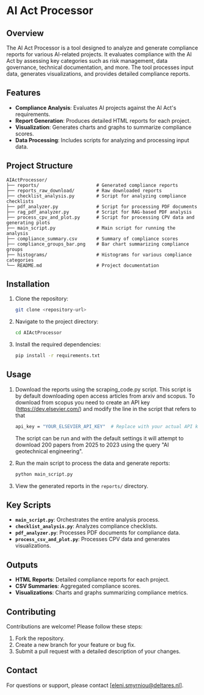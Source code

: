 # AI Act Processor

## Overview
The AI Act Processor is a tool designed to analyze and generate compliance reports for various AI-related projects. It evaluates compliance with the AI Act by assessing key categories such as risk management, data governance, technical documentation, and more. The tool processes input data, generates visualizations, and provides detailed compliance reports.

## Features
- **Compliance Analysis**: Evaluates AI projects against the AI Act's requirements.
- **Report Generation**: Produces detailed HTML reports for each project.
- **Visualization**: Generates charts and graphs to summarize compliance scores.
- **Data Processing**: Includes scripts for analyzing and processing input data.

## Project Structure
```
AIActProcessor/
├── reports/                     # Generated compliance reports
├── reports_raw_download/        # Raw downloaded reports
├── checklist_analysis.py        # Script for analyzing compliance checklists
├── pdf_analyzer.py              # Script for processing PDF documents
├── rag_pdf_analyzer.py          # Script for RAG-based PDF analysis
├── process_cpv_and_plot.py      # Script for processing CPV data and generating plots
├── main_script.py               # Main script for running the analysis
├── compliance_summary.csv       # Summary of compliance scores
├── compliance_groups_bar.png    # Bar chart summarizing compliance groups
├── histograms/                  # Histograms for various compliance categories
└── README.md                    # Project documentation
```

## Installation
1. Clone the repository:
   ```bash
   git clone <repository-url>
   ```
2. Navigate to the project directory:
   ```bash
   cd AIActProcessor
   ```
3. Install the required dependencies:
   ```bash
   pip install -r requirements.txt
   ```

## Usage
1. Download the reports using the scraping_code.py script. This script is by default downloading open access articles from
arxiv and scopus. To download from scopus you need to create an API key (https://dev.elsevier.com/) and modify the line in the script that refers to that  
   ```bash
   api_key = "YOUR_ELSEVIER_API_KEY"  # Replace with your actual API key 
   ```
   The script can be run and with the default settings it will
   attempt to download 200 papers from 2025 to 2023 using the query "AI geotechnical engineering".

2. Run the main script to process the data and generate reports:
   ```bash
   python main_script.py
   ```
3. View the generated reports in the `reports/` directory.

## Key Scripts
- **`main_script.py`**: Orchestrates the entire analysis process.
- **`checklist_analysis.py`**: Analyzes compliance checklists.
- **`pdf_analyzer.py`**: Processes PDF documents for compliance data.
- **`process_csv_and_plot.py`**: Processes CPV data and generates visualizations.

## Outputs
- **HTML Reports**: Detailed compliance reports for each project.
- **CSV Summaries**: Aggregated compliance scores.
- **Visualizations**: Charts and graphs summarizing compliance metrics.

## Contributing
Contributions are welcome! Please follow these steps:
1. Fork the repository.
2. Create a new branch for your feature or bug fix.
3. Submit a pull request with a detailed description of your changes.

## Contact
For questions or support, please contact [eleni.smyrniou@deltares.nl].
